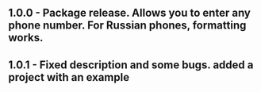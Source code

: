 ## 1.0.0 - Package release. Allows you to enter any phone number. For Russian phones, formatting works.
## 1.0.1 - Fixed description and some bugs. added a project with an example

